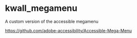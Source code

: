 # kwall_megamenu
A custom version of the accessible megamenu

https://github.com/adobe-accessibility/Accessible-Mega-Menu
